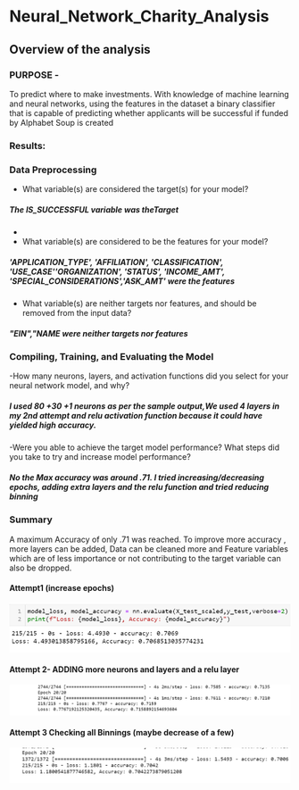 # Neural_Network_Charity_Analysis
## Overview of the analysis

 ### PURPOSE -
 To predict where to make investments.
 With  knowledge of machine learning and neural networks,  using the features in the  dataset  a binary classifier that is capable of predicting whether applicants will be successful if funded by Alphabet Soup is created
 
### Results: 

### Data Preprocessing
- What variable(s) are considered the target(s) for your model?
##### The IS_SUCCESSFUL variable was theTarget
- 
- What variable(s) are considered to be the features for your model?
##### 'APPLICATION_TYPE', 'AFFILIATION', 'CLASSIFICATION', 'USE_CASE''ORGANIZATION', 'STATUS', 'INCOME_AMT', 'SPECIAL_CONSIDERATIONS','ASK_AMT' were the features

- What variable(s) are neither targets nor features, and should be removed from the input data?
#####  "EIN","NAME were neither targets nor features

### Compiling, Training, and Evaluating the Model
-How many neurons, layers, and activation functions did you select for your neural network model, and why?
##### I used 80 +30 +1 neurons as per the sample output,We used 4 layers in my 2nd attempt and relu activation function because it could have yielded high accuracy.

-Were you able to achieve the target model performance? What steps did you take to try and increase model performance?
##### No the Max accuracy was around .71. I tried increasing/decreasing epochs, adding extra layers and the relu function and tried reducing binning

### Summary 
A maximum Accuracy of only .71 was reached. To improve more accuracy , more layers can be added, Data can be cleaned more and Feature variables which are of less importance or not contributing to the target variable can also be dropped.

#### Attempt1 (increase epochs)
![1.PNG](./Resources/1.PNG)

#### Attempt 2- ADDING  more neurons and layers and a relu layer
![2.PNG](./Resources/2.PNG)

#### Attempt 3 Checking all Binnings (maybe decrease of a few)
![3.PNG](./Resources/3.PNG)
